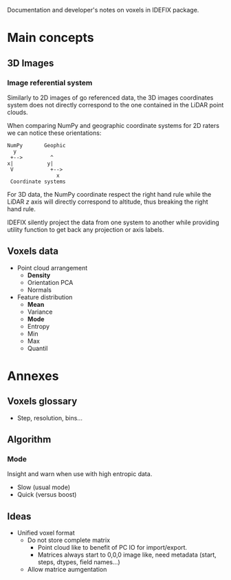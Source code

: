 Documentation and developer's notes on voxels in IDEFIX package.

Main concepts
=============

3D Images
---------

### Image referential system

Similarly to 2D images of go referenced data, the 3D images coordinates system
does not directly correspond to the one contained in the LiDAR point clouds.

When comparing NumPy and geographic coordinate systems for 2D raters we can
notice these orientations:

```
NumPy       Geophic
  y      
 +-->         ^
x|           y|
 V            +-->
                x
 Coordinate systems
```

For 3D data, the NumPy coordinate respect the right hand rule while the LiDAR
*z* axis will directly correspond to altitude, thus breaking the right hand
rule.

IDEFIX silently project the data from one system to another while providing
utility function to get back any projection or axis labels.

Voxels data
---

- Point cloud arrangement
    + **Density**
    + Orientation PCA
    + Normals
- Feature distribution
    + **Mean**
    + Variance
    + **Mode**
    + Entropy
    + Min
    + Max
    + Quantil

Annexes
=======

Voxels glossary
---

- Step, resolution, bins...

Algorithm
---

### Mode

Insight and warn when use with high entropic data.

- Slow (usual mode)
- Quick (versus boost)

Ideas
---

- Unified voxel format
    + Do not store complete matrix
        * Point cloud like to benefit of PC IO for import/export.
        * Matrices always start to 0,0,0 image like, need metadata (start,
          steps, dtypes, field names...)
    + Allow matrice aumgentation


